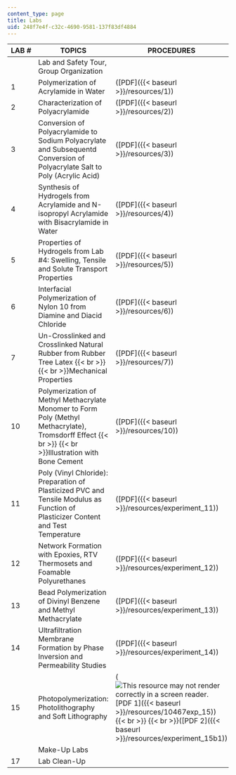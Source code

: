 ```yaml
---
content_type: page
title: Labs
uid: 248f7e4f-c32c-4690-9581-137f83df4884
---
```


| LAB # | TOPICS | PROCEDURES |
| --- | --- | --- |
| &nbsp; | Lab and Safety Tour, Group Organization | &nbsp; |
| 1 | Polymerization of Acrylamide in Water | ([PDF]({{< baseurl >}}/resources/1)) |
| 2 | Characterization of Polyacrylamide | ([PDF]({{< baseurl >}}/resources/2)) |
| 3 | Conversion of Polyacrylamide to Sodium Polyacrylate and Subsequentd Conversion of Polyacrylate Salt to Poly (Acrylic Acid) | ([PDF]({{< baseurl >}}/resources/3)) |
| 4 | Synthesis of Hydrogels from Acrylamide and N-isopropyl Acrylamide with Bisacrylamide in Water | ([PDF]({{< baseurl >}}/resources/4)) |
| 5 | Properties of Hydrogels from Lab #4: Swelling, Tensile and Solute Transport Properties | ([PDF]({{< baseurl >}}/resources/5)) |
| 6 | Interfacial Polymerization of Nylon 10 from Diamine and Diacid Chloride | ([PDF]({{< baseurl >}}/resources/6)) |
| 7 | Un-Crosslinked and Crosslinked Natural Rubber from Rubber Tree Latex  {{< br >}}  {{< br >}}Mechanical Properties | ([PDF]({{< baseurl >}}/resources/7)) |
| 10 | Polymerization of Methyl Methacrylate Monomer to Form Poly (Methyl Methacrylate), Tromsdorff Effect  {{< br >}}  {{< br >}}Illustration with Bone Cement | ([PDF]({{< baseurl >}}/resources/10)) |
| 11 | Poly (Vinyl Chloride): Preparation of Plasticized PVC and Tensile Modulus as Function of Plasticizer Content and Test Temperature | ([PDF]({{< baseurl >}}/resources/experiment_11)) |
| 12 | Network Formation with Epoxies, RTV Thermosets and Foamable Polyurethanes | ([PDF]({{< baseurl >}}/resources/experiment_12)) |
| 13 | Bead Polymerization of Divinyl Benzene and Methyl Methacrylate | ([PDF]({{< baseurl >}}/resources/experiment_13)) |
| 14 | Ultrafiltration Membrane Formation by Phase Inversion and Permeability Studies | ([PDF]({{< baseurl >}}/resources/experiment_14)) |
| 15 | Photopolymerization: Photolithography and Soft Lithography | (![This resource may not render correctly in a screen reader.](/images/inacessible.gif)[PDF 1]({{< baseurl >}}/resources/10467exp_15))  {{< br >}}  {{< br >}}([PDF 2]({{< baseurl >}}/resources/experiment_15b1)) |
| &nbsp; | Make-Up Labs | &nbsp; |
| 17 | Lab Clean-Up |